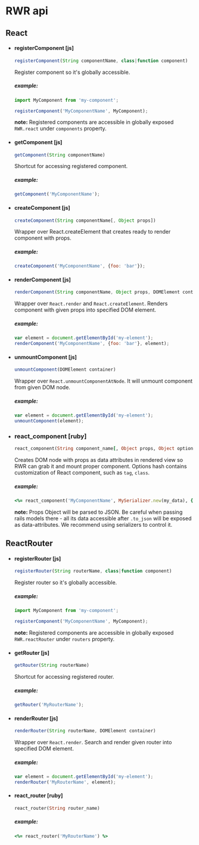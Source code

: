# RWR api

## React

  * #### registerComponent [js]
    ```js
    registerComponent(String componentName, class|function component)
    ```

    Register component so it's globally accessible.

    ##### example:

    ```js
    import MyComponent from 'my-component';

    registerComponent('MyComponentName', MyComponent);
    ```

    **note:** Registered components are accessible in globally exposed `RWR.react` under `components` property.

  * #### getComponent [js]

    ```js
    getComponent(String componentName)
    ```

    Shortcut for accessing registered component.

    ##### example:

    ```js
    getComponent('MyComponentName');
    ```

  * #### createComponent [js]

    ```js
    createComponent(String componentName[, Object props])
    ```

    Wrapper over React.createElement that creates ready to render component with props.

    ##### example:

    ```js
    createComponent('MyComponentName', {foo: 'bar'});
    ```

  * #### renderComponent [js]

    ```js
    renderComponent(String componentName, Object props, DOMElement container)
    ```

    Wrapper over `React.render` and `React.createElement`. Renders component with given props into specified DOM element.

    ##### example:

    ```js
    var element = document.getElementById('my-element');
    renderComponent('MyComponentName', {foo: 'bar'}, element);
    ```

  * #### unmountComponent [js]

    ```js
    unmountComponent(DOMElement container)
    ```

    Wrapper over `React.unmountComponentAtNode`. It will unmount component from given DOM node.

    ##### example:

    ```js
    var element = document.getElementById('my-element');
    unmountComponent(element);
    ```


  * ### react_component [ruby]

    ```ruby
    react_component(String component_name[, Object props, Object options])
    ```

    Creates DOM node with props as data attributes in rendered view so RWR can grab it and mount proper component.
    Options hash contains customization of React component, such as `tag`, `class`.

    ##### example:

    ```ruby
    <%= react_component('MyComponentName', MySerializer.new(my_data), { tag: :ul, class: 'my-class' }) %>
    ```

    **note:** Props Object will be parsed to JSON. Be careful when passing rails models there - all its data accessible after `.to_json` will be exposed as data-attributes. We recommend using serializers to control it.


## ReactRouter
  * #### registerRouter [js]
    ```js
    registerRouter(String routerName, class|function component)
    ```

    Register router so it's globally accessible.

    ##### example:

    ```js
    import MyComponent from 'my-component';

    registerComponent('MyComponentName', MyComponent);
    ```

    **note:** Registered components are accessible in globally exposed `RWR.reactRouter` under `routers` property.

  * #### getRouter [js]

    ```js
    getRouter(String routerName)
    ```

    Shortcut for accessing registered router.

    ##### example:

    ```js
    getRouter('MyRouterName');
    ```

  * #### renderRouter [js]

    ```js
    renderRouter(String routerName, DOMElement container)
    ```

    Wrapper over `React.render`. Search and render given router into specified DOM element.

    ##### example:

    ```js
    var element = document.getElementById('my-element');
    renderRouter('MyRouterName', element);
    ```

  * #### react_router [ruby]

    ```ruby
    react_router(String router_name)
    ```

    ##### example:

    ```ruby
    <%= react_router('MyRouterName') %>
    ```
